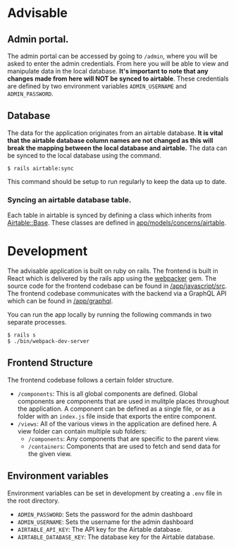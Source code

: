 # Advisable

## Admin portal.
The admin portal can be accessed by going to `/admin`, where you will be asked
to enter the admin credentials. From here you will be able to view and
manipulate data in the local database. **It's important to note that any changes
made from here will NOT be synced to airtable**. These credentials are defined
by two environment variables `ADMIN_USERNAME` and `ADMIN_PASSWORD`.

## Database
The data for the application originates from an airtable database. **It is vital
that the airtable database column names are not changed as this will break the
mapping between the local database and airtable.**
The data can be synced to the local database using the command.

```
$ rails airtable:sync
```

This command should be setup to run regularly to keep the data up to date.

### Syncing an airtable database table.
Each table in airtable is synced by defining a class which inherits from [Airtable::Base](https://github.com/thomascullen/Advisable/tree/master/app/models/concerns/airtable/base.rb). These classes are defined in [app/models/concerns/airtable](https://github.com/thomascullen/Advisable/tree/master/app/models/concerns/airtable).


# Development
The advisable application is built on ruby on rails. The frontend is built in
React which is delivered by the rails app using the [webpacker](https://github.com/rails/webpacker) gem. The source code for the frontend codebase can be found in [/app/javascript/src](https://github.com/thomascullen/Advisable/tree/master/app/javascript/src). The frontend codebase communicates with the backend via a GraphQL API which can be found in [/app/graphql](https://github.com/thomascullen/Advisable/tree/master/app/graphql).

You can run the app locally by running the following commands in two separate processes.

```
$ rails s
$ ./bin/webpack-dev-server
```

## Frontend Structure
The frontend codebase follows a certain folder structure.

- `/components`: This is all global components are defined. Global components are components that are used in mulitple places throughout the application. A component can be defined as a single file, or as a folder with an `index.js` file inside that exports the entire component.
- `/views`: All of the various views in the application are defined here. A view folder can contain multiple sub folders:
  - `/components`: Any components that are specific to the parent view.
  - `/containers`: Components that are used to fetch and send data for the given view.

## Environment variables
Environment variables can be set in development by creating a `.env` file
in the root directory.

- `ADMIN_PASSWORD`: Sets the password for the admin dashboard
- `ADMIN_USERNAME`: Sets the username for the admin dashboard
- `AIRTABLE_API_KEY`: The API key for the Airtable database.
- `AIRTABLE_DATABASE_KEY`: The database key for the Airtable database.
